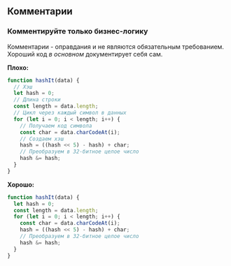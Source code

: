 ## **Комментарии**
### Комментируйте только бизнес-логику
Комментарии - оправдания и не являются обязательным требованием. Хороший код *в основном* документирует себя сам.

**Плохо:**
```javascript
function hashIt(data) {
  // Хэш
  let hash = 0;
  // Длина строки
  const length = data.length;
  // Цикл через каждый символ в данных
  for (let i = 0; i < length; i++) {
    // Получаем код символа
    const char = data.charCodeAt(i);
    // Создаем хэш
    hash = ((hash << 5) - hash) + char;
    // Преобразуем в 32-битное целое число
    hash &= hash;
  }
}
```

**Хорошо:**
```javascript
function hashIt(data) {
  let hash = 0;
  const length = data.length;
  for (let i = 0; i < length; i++) {
    const char = data.charCodeAt(i);
    hash = ((hash << 5) - hash) + char;
    // Преобразуем в 32-битное целое число
    hash &= hash;
  }
}
```